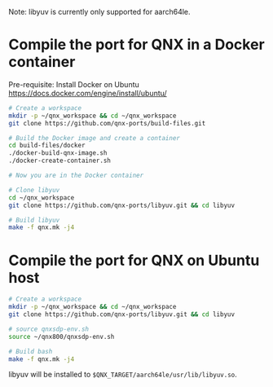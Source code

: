 Note: libyuv is currently only supported for aarch64le.

# Compile the port for QNX in a Docker container

Pre-requisite: Install Docker on Ubuntu https://docs.docker.com/engine/install/ubuntu/
```bash
# Create a workspace
mkdir -p ~/qnx_workspace && cd ~/qnx_workspace
git clone https://github.com/qnx-ports/build-files.git

# Build the Docker image and create a container
cd build-files/docker
./docker-build-qnx-image.sh
./docker-create-container.sh

# Now you are in the Docker container

# Clone libyuv
cd ~/qnx_workspace
git clone https://github.com/qnx-ports/libyuv.git && cd libyuv

# Build libyuv
make -f qnx.mk -j4
```

# Compile the port for QNX on Ubuntu host

```bash
# Create a workspace
mkdir -p ~/qnx_workspace && cd ~/qnx_workspace
git clone https://github.com/qnx-ports/libyuv.git && cd libyuv

# source qnxsdp-env.sh
source ~/qnx800/qnxsdp-env.sh

# Build bash
make -f qnx.mk -j4
```

libyuv will be installed to `$QNX_TARGET/aarch64le/usr/lib/libyuv.so`.

